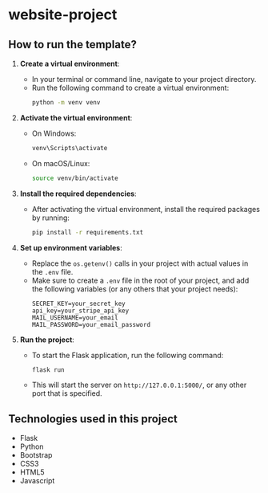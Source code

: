# website-project

## How to run the template?

1. **Create a virtual environment**:
   - In your terminal or command line, navigate to your project directory.
   - Run the following command to create a virtual environment:
     ```bash
     python -m venv venv
     ```
   
2. **Activate the virtual environment**:
   - On Windows:
     ```bash
     venv\Scripts\activate
     ```
   - On macOS/Linux:
     ```bash
     source venv/bin/activate
     ```

3. **Install the required dependencies**:
   - After activating the virtual environment, install the required packages by running:
     ```bash
     pip install -r requirements.txt
     ```

4. **Set up environment variables**:
   - Replace the `os.getenv()` calls in your project with actual values in the `.env` file.
   - Make sure to create a `.env` file in the root of your project, and add the following variables (or any others that your project needs):
     ```env
     SECRET_KEY=your_secret_key
     api_key=your_stripe_api_key
     MAIL_USERNAME=your_email
     MAIL_PASSWORD=your_email_password
     ```

5. **Run the project**:
   - To start the Flask application, run the following command:
     ```bash
     flask run
     ```
   - This will start the server on `http://127.0.0.1:5000/`, or any other port that is specified.

## Technologies used in this project

- Flask
- Python
- Bootstrap
- CSS3
- HTML5
- Javascript
